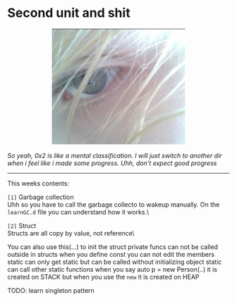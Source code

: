 # Second unit and shit

<p align="center">
    <img src="img/w2.png" style="width: 60%; height: auto;"> </img>
</p>

<p><i> So yeah, 0x2 is like a mental classification. I will just switch to another dir when i feel like i made some progress. Uhh, don't expect good progress </i></p>

---
This weeks contents:

``[1]`` Garbage collection\
Uhh so you have to call the garbage collecto to wakeup manually. On the `learnGC.d` file you can understand how it works.\

``[2]`` Struct\
Structs are all copy by value, not reference\


You can also use this(...) to init the struct
private funcs can not be called outside in structs
when you define const you can not edit the members
static can only get static but can be called without initializing object
static can call other static functions
when you say auto p = new Person(..) it is created on STACK
but when you use the `new` it is created on HEAP


TODO: learn singleton pattern
